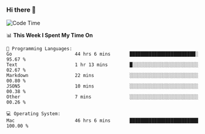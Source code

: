 ### Hi there 👋

<!--
**CrazyCollin/crazycollin** is a ✨ _special_ ✨ repository because its `README.md` (this file) appears on your GitHub profile.

Here are some ideas to get you started:

- 🔭 I’m currently working on ...
- 🌱 I’m currently learning ...
- 👯 I’m looking to collaborate on ...
- 🤔 I’m looking for help with ...
- 💬 Ask me about ...
- 📫 How to reach me: ...
- 😄 Pronouns: ...
- ⚡ Fun fact: ...
-->

<!--START_SECTION:waka-->
![Code Time](http://img.shields.io/badge/Code%20Time-5%2C093%20hrs%2017%20mins-blue)

📊 **This Week I Spent My Time On** 

```text
💬 Programming Languages: 
Go                       44 hrs 6 mins       ████████████████████████░   95.67 % 
Text                     1 hr 13 mins        █░░░░░░░░░░░░░░░░░░░░░░░░   02.67 % 
Markdown                 22 mins             ░░░░░░░░░░░░░░░░░░░░░░░░░   00.80 % 
JSON5                    10 mins             ░░░░░░░░░░░░░░░░░░░░░░░░░   00.38 % 
Other                    7 mins              ░░░░░░░░░░░░░░░░░░░░░░░░░   00.26 % 

💻 Operating System: 
Mac                      46 hrs 6 mins       █████████████████████████   100.00 % 
```


<!--END_SECTION:waka-->

